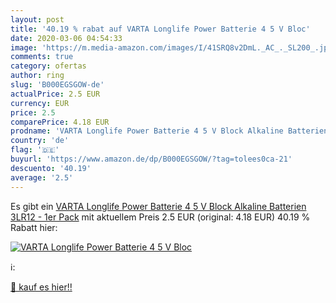 ```yaml
---
layout: post
title: '40.19 % rabat auf VARTA Longlife Power Batterie 4 5 V Bloc'
date: 2020-03-06 04:54:33
image: 'https://m.media-amazon.com/images/I/41SRQ8v2DmL._AC_._SL200_.jpg'
comments: true
category: ofertas
author: ring
slug: 'B000EGSGOW-de'
actualPrice: 2.5 EUR
currency: EUR
price: 2.5
comparePrice: 4.18 EUR
prodname: 'VARTA Longlife Power Batterie 4 5 V Block Alkaline Batterien 3LR12 - 1er Pack'
country: 'de'
flag: '🇩🇪'
buyurl: 'https://www.amazon.de/dp/B000EGSGOW/?tag=tolees0ca-21'
descuento: '40.19'
average: '2.5'
---
```


Es gibt ein [VARTA Longlife Power Batterie 4 5 V Block Alkaline Batterien 3LR12 - 1er Pack](https://www.amazon.de/dp/B000EGSGOW/?tag=tolees0ca-21) mit aktuellem Preis 2.5 EUR (original: 4.18 EUR) 40.19 % Rabatt hier:

[![VARTA Longlife Power Batterie 4 5 V Bloc](https://m.media-amazon.com/images/I/41SRQ8v2DmL._AC_._SL200_.jpg)](https://www.amazon.de/dp/B000EGSGOW/?tag=tolees0ca-21)

ℹ️:


[🛒 kauf es hier!!](https://www.amazon.de/dp/B000EGSGOW/?tag=tolees0ca-21)
